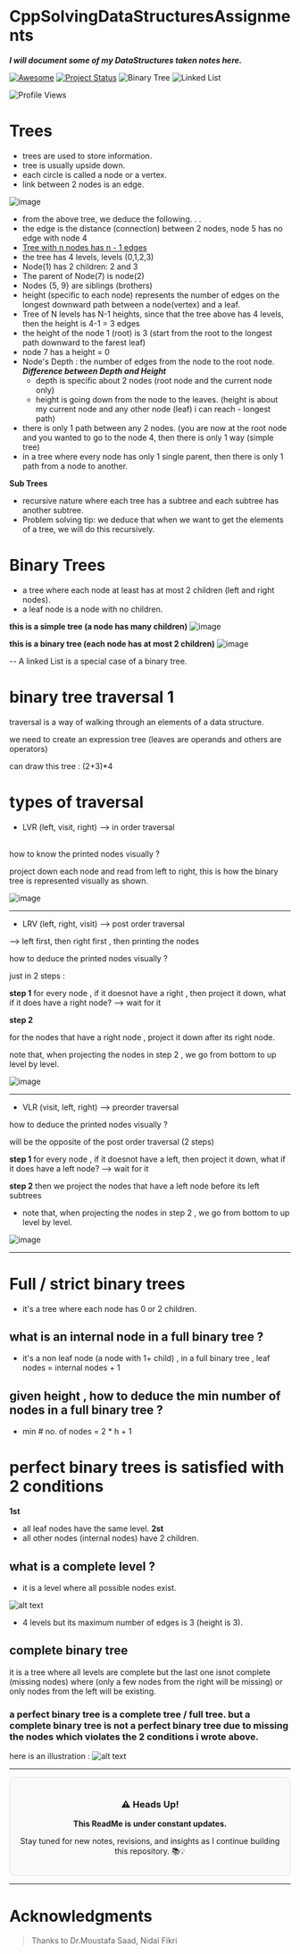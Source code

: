# CppSolvingDataStructuresAssignments

**_I will document some of my DataStructures taken notes here._**

[![Awesome](https://cdn.rawgit.com/sindresorhus/awesome/d7305f38d29fed78fa85652e3a63e154dd8e8829/media/badge.svg)](https://github.com/sindresorhus/awesome)
[![Project Status](https://img.shields.io/badge/status-Still%20in%20Progress-yellow)](https://github.com/yourusername/mernStackMilestoneProject_ITI)
![Binary Tree](https://img.shields.io/badge/Data%20Structure-Binary%20Tree-blue)
![Linked List](https://img.shields.io/badge/Data%20Structure-Linked%20List-brightgreen)

![Profile Views](https://komarev.com/ghpvc/?username=ahmedabougabal&color=brightgreen)

# Trees

- trees are used to store information.
- tree is usually upside down.
- each circle is called a node or a vertex.
- link between 2 nodes is an edge.

![image](https://github.com/user-attachments/assets/52695b9b-7247-4b18-a50b-0f12cf44c5b0)

- from the above tree, we deduce the following. . .
- the edge is the distance (connection) between 2 nodes, node 5 has no edge with node 4
- [Tree with n nodes has n - 1 edges](https://www.cs.purdue.edu/homes/spa/courses/sa12/mod8.pdf)
- the tree has 4 levels, levels (0,1,2,3)
- Node(1) has 2 children: 2 and 3
- The parent of Node(7) is node(2)
- Nodes {5, 9} are siblings (brothers)
- height (specific to each node) represents the number of edges on the longest downward path between a node(vertex) and a leaf.
- Tree of N levels has N-1 heights, since that the tree above has 4 levels, then the height is 4-1 = 3 edges
- the height of the node 1 (root) is 3 (start from the root to the longest path downward to the farest leaf)
- node 7 has a height = 0
- Node's Depth : the number of edges from the node to the root node.
  **_Difference between Depth and Height_**
  - depth is specific about 2 nodes (root node and the current node only)
  - height is going down from the node to the leaves. (height is about my current node and any other node (leaf) i can reach - longest path)
- there is only 1 path between any 2 nodes. (you are now at the root node and you wanted to go to the node 4, then there is only 1 way (simple tree)
- in a tree where every node has only 1 single parent, then there is only 1 path from a node to another.

**Sub Trees**

- recursive nature where each tree has a subtree and each subtree has another subtree.
- Problem solving tip: we deduce that when we want to get the elements of a tree, we will do this recursively.

# Binary Trees

- a tree where each node at least has at most 2 children (left and right nodes).
- a leaf node is a node with no children.

**this is a simple tree (a node has many children)**
![image](https://github.com/user-attachments/assets/896209b1-7bba-4d07-bdcd-c1a92d3d5433)

**this is a binary tree (each node has at most 2 children)**
![image](https://github.com/user-attachments/assets/61f26fc1-cb60-4e11-9841-9947f31100fe)

-- A linked List is a special case of a binary tree.

# binary tree traversal 1

traversal is a way of walking through an elements of a data structure.

we need to create an expression tree (leaves are operands and others are operators)

can draw this tree : (2+3)\*4

# types of traversal

- LVR (left, visit, right) --> in order traversal
<br />
how to know the printed nodes visually ?
<br />

project down each node and read from left to right, this is how the binary tree is represented visually as shown.


![image](https://github.com/user-attachments/assets/8b68607a-96a2-425a-b7f7-d9367194e1f5)

---

- LRV (left, right, visit) --> post order traversal

 --> left first, then right first , then printing the nodes 

 how to deduce the printed nodes visually ? 
 
just in 2 steps : 

**step 1**
for every node , if it doesnot have a right , then project it down, what if it does have a right node? --> wait for it 

**step 2**

for the nodes that have a right node , project it down after its right node.

note that, when projecting the nodes in step 2 , we go from bottom to up level by level.

![image](https://github.com/user-attachments/assets/80d4a03b-e2d0-4145-be93-954e771f2893)

---

- VLR (visit, left, right) --> preorder traversal

 how to deduce the printed nodes visually ? 

will be the opposite of the post order traversal (2 steps)

**step 1**
for every node , if it doesnot have a left, then project it down, what if it does have a left node? --> wait for it 

**step 2**
then we project the nodes that have a left node before its left subtrees 


- note that, when projecting the nodes in step 2 , we go from bottom to up level by level.


![image](https://github.com/user-attachments/assets/83789541-068c-4e8d-b1b2-738d01c9af96)


---

# Full / strict binary trees

- it's a tree where each node has 0 or 2 children.

## what is an internal node in a full binary tree ? 
- it's a non leaf node (a node with 1+ child) , in a full binary tree , leaf nodes  = internal nodes + 1 

## given height , how to deduce the min number of nodes in a full binary tree ?
- min # no. of nodes = 2 * h + 1  

# perfect binary trees is satisfied with 2 conditions  
**1st**
- all leaf nodes have the same level. 
**2st**
- all other nodes (internal nodes) have 2 children.

## what is a complete level ? 
- it is a level where all possible nodes exist.
 
![alt text](image-1.png)
- 4 levels but its maximum number of edges is 3 (height is 3). 


## complete binary tree
it is a tree where all levels are complete but the last one isnot complete (missing nodes) where (only a few nodes from the right will be missing) or only nodes from the left will be existing.

### a perfect binary tree is a complete tree / full tree. but a complete binary tree is not a perfect binary tree due to missing the nodes which violates the 2 conditions i wrote above.

here is an illustration : 
![alt text](image-2.png)



---

<div align="center" style="background-color: #f9f9f9; padding: 15px; border-radius: 10px; border: 1px solid #e1e4e8;">
  <h3>⚠️ Heads Up!</h3>
  <p><strong>This ReadMe is under constant updates.</strong></p>
  <p>Stay tuned for new notes, revisions, and insights as I continue building this repository. 📚💡</p>
</div>

---

# Acknowledgments

> Thanks to Dr.Moustafa Saad, Nidal Fikri
